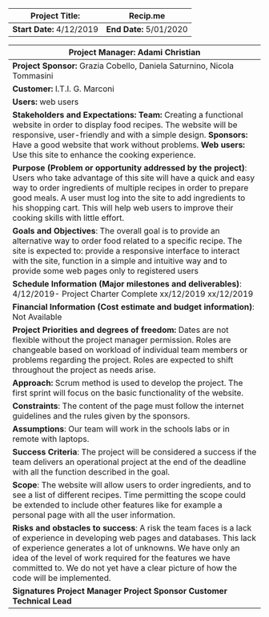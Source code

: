 | **Project  Title:**        | Recip.me                |
| -------------------------- | ----------------------- |
| **Start  Date:** 4/12/2019 | **End Date:** 5/01/2020 |

| **Project  Manager:** Adami Christian                        |
| ------------------------------------------------------------ |
| **Project  Sponsor:** Grazia Cobello, Daniela Saturnino,  Nicola Tommasini |
| **Customer:**  I.T.I. G. Marconi                             |
| **Users:** web users                                         |
| **Stakeholders  and Expectations:**  **Team:** Creating a functional website in order to display food recipes.  The website will be responsive, user-friendly and with a simple design.     **Sponsors:**  Have a good website that work without problems.     **Web users:** Use this  site to enhance the cooking experience. |
| **Purpose  (Problem or opportunity addressed by the project)**:  Users who take advantage of this site will  have a quick and easy way to order ingredients of multiple recipes in order  to prepare good meals. A user must log into the site to add ingredients to  his shopping cart. This will help web users to improve their cooking skills  with little effort. |
| **Goals and  Objectives**:  The overall  goal is to provide an alternative way to order food related to a specific  recipe. The site is expected to: provide a responsive interface to interact  with the site, function in a simple and intuitive way and to provide some web  pages only to registered users |
| **Schedule  Information (Major milestones and deliverables)**:  4/12/2019- Project Charter Complete  xx/12/2019  xx/12/2019 |
| **Financial Information (Cost estimate and budget information)**:  Not Available |
| **Project Priorities and degrees of freedom:**  Dates are not flexible without the project manager permission.  Roles are changeable based on workload of individual team members or problems  regarding the project. Roles are expected to shift throughout the project as needs arise. |
| **Approach:** Scrum method is used to develop the project. The first sprint  will focus on the  basic  functionality of the website. |
| **Constraints**: The content of the page  must follow the internet guidelines and the rules given by the sponsors. |
| **Assumptions**: Our team will work in the schools labs or in remote with  laptops. |
| **Success  Criteria**: The project will be considered a  success if the team delivers an operational project at the end of the  deadline with all the function described in the goal. |
| **Scope**: The website will allow users to  order ingredients, and to see a list of different recipes. Time permitting  the scope could be extended to include other features like for example a personal  page with all the user information. |
| **Risks and  obstacles to success**: A risk the team faces is a lack of  experience in developing web pages and databases. This lack of experience  generates a lot of unknowns. We have  only an idea of the level of work required for the features we have committed  to. We do not yet have a clear picture  of how the code will be implemented. |
| **Signatures**                                                                                                                                                                                                                      **Project Manager**                                                                                                                                                           **Project Sponsor**                                                                                                                                                             **Customer**                                                                                                                                                                                **Technical Lead** |

  

